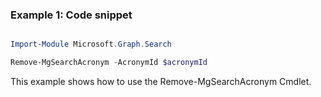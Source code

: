 ### Example 1: Code snippet

```powershell

Import-Module Microsoft.Graph.Search

Remove-MgSearchAcronym -AcronymId $acronymId

```
This example shows how to use the Remove-MgSearchAcronym Cmdlet.


